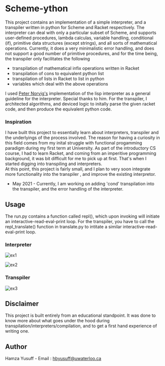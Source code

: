 # Scheme-ython

This project contains an implementation of a simple interpreter, and a transpiler written in python for Scheme and Racket respectively. The interpreter can deal with only a particular subset of Scheme, and supports user-defined procedures, lambda calculas, variable handling, conditional (if), primitive data structures (except strings), and all sorts of mathematical operations. Currently, it does a very minimalistic error handling, and does not support a good number of primitive procedures, and for the time being, the transpiler only facilitates the following

- transpilation of mathematical infix operations written in Racket
- transpilation of cons to equivalent python list
- transpilation of lists in Racket to list in python
- variables which deal with the above operations

I used [Peter Norvig's](http://norvig.com/lispy.html)  implementation of the lisp interpreter as a general guideline for the interpreter. Special thanks to him.
For the transpiler, I architected algorithms, and deviced logic to initally parse the given racket code, and then produce the equivalent python code.

### Inspiration

I have built this project to essentially learn about interpreters, transpiler and the underlyings of the process involved. The reason for having a curiosity in this field comes from my inital struggle with functional progamming paradigm during my first term at University. As part of the introductory CS course, I had to learn Racket, and coming from an
imperitive programming background, it was bit difficult for me to pick up at first. That's when I started digging into transpiling and interpreters.  
At this point, this project is fairly small, and I plan to very soon integrate more functionality into the transpiler , and improve the existing interpretor.

- May 2021 - Currently, I am working on adding 'cond' transpilation into the transpiler, 
 and the error handling of the interpreter.

## Usage

The run.py contains a function called repl(), which upon invoking will initiate an interactive-read-eval-print loop. For the transpiler, you have to call the repl_translate() function in translate.py to intitate a similar interactive-read-eval-print loop.

### Interpreter

![ex1](https://user-images.githubusercontent.com/63330003/117543863-6db66e80-b040-11eb-9b0a-16534c838659.PNG)

![ex2](https://user-images.githubusercontent.com/63330003/117543865-7018c880-b040-11eb-8cc9-1139aaec087c.PNG)


### Transpiler

![ex3](https://user-images.githubusercontent.com/63330003/117543869-73ac4f80-b040-11eb-8b4c-934941543304.PNG)


## Disclaimer

This project is built entirely from an educational standpoint. It was done to know more about what goes under the hood during transpilation/interpreters/compilation, and to get a first hand experience of writing one.

## Author

Hamza Yusuff - Email : hbyusuff@uwaterloo.ca
